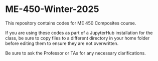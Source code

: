 # ME-450-Winter-2025
This repository contains codes for ME 450 Composites course.

If you are using these codes as part of a JupyterHub installation for the class, be sure to copy files to a different directory in your home folder before editing them to ensure they are not overwritten.

Be sure to ask the Professor or TAs for any necessary clarifications.
